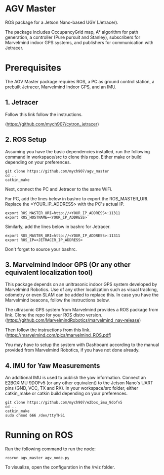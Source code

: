 # AGV Master

ROS package for a Jetson Nano-based UGV (Jetracer).

The package includes OccupancyGrid map, A* algorithm for path generation, a controller (Pure pursuit and Stanley), subscribers for Marvelmind indoor GPS systems, and publishers for communication with Jetracer.

# Prerequisites

The AGV Master package requires ROS, a PC as ground control station, a prebuilt Jetracer, Marvelmind Indoor GPS, and an IMU.

## 1. Jetracer

Follow this link follow the instructions.

(https://github.com/mych907/cytron_jetracer)



## 2. ROS Setup

Assuming you have the basic dependencies installed, run the following command in workspace/src to clone this repo. Either make or build depending on your preferences.

```
git clone https://github.com/mych907/agv_master
cd ..
catkin_make
```


Next, connect the PC and Jetracer to the same WiFi.

For PC, add the lines below in bashrc to export the ROS_MASTER_URI. Replace the <YOUR_IP_ADDRESS> with the PC's actual IP.

```
export ROS_MASTER_URI=http://<YOUR_IP_ADDRESS>:11311
export ROS_HOSTNAME=<YOUR_IP_ADDRESS>
```

Similarly, add the lines below in bashrc for Jetracer.

```
export ROS_MASTER_URI=http://<YOUR_IP_ADDRESS>:11311
export ROS_IP=<JETRACER_IP_ADDRESS>
```

Don't forget to source your bashrc.

## 3. Marvelmind Indoor GPS (Or any other equivalent localization tool)

This package depends on an unltrasonic indoor GPS system developed by Marvelmind Robotics. Use of any other localization such as visual tracking, odometry or even SLAM can be added to replace this. In case you have the Marvelmind beacons, follow the instructions below.

The ultrasonic GPS system from Marvelmind provides a ROS package from link. Clone the repo for your ROS distro version. (https://github.com/MarvelmindRobotics/marvelmind_nav-release)

Then follow the instructions from this link. (https://marvelmind.com/pics/marvelmind_ROS.pdf)

You may have to setup the system with Dashboard according to the manual provided from Marvelmind Robotics, if you have not done already.

## 4. IMU for Yaw Measurements

An additional IMU is used to publish the yaw information. Connect an E2BOXIMU 9DOFv5 (or any other equivalent) to the Jetson Nano's UART pins (GND, VCC, TX and RX). In your workspace/src folder, either catkin_make or catkin build depending on your preferences.
```
git clone https://github.com/mych907/e2box_imu_9dofv5
cd ..
catkin_make
sudo chmod 666 /dev/ttyTHS1
```


# Running on ROS

Run the following command to run the node:

```
rosrun agv_master agv_node.py
```

To visualize, open the configuration in the /rviz folder.


